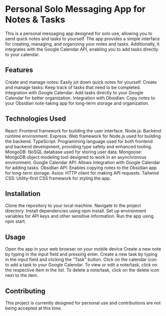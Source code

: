 # Personal Solo Messaging App for Notes & Tasks
This is a personal messaging app designed for solo use, allowing you to send quick notes and tasks to yourself. The app provides a simple interface for creating, managing, and organizing your notes and tasks. Additionally, it integrates with the Google Calendar API, enabling you to add tasks directly to your calendar.

## Features
Create and manage notes: Easily jot down quick notes for yourself.
Create and manage tasks: Keep track of tasks that need to be completed.
Integration with Google Calendar: Add tasks directly to your Google Calendar for better organization.
Integration with Obsidian: Copy notes to your Obsidian note-taking app for long-term storage and organization.

## Technologies Used
React: Frontend framework for building the user interface.
Node.js: Backend runtime environment.
Express: Web framework for Node.js used for building the backend.
TypeScript: Programming language used for both frontend and backend development, providing type safety and enhanced tooling.
MongoDB: NoSQL database used for storing user data.
Mongoose: MongoDB object modeling tool designed to work in an asynchronous environment.
Google Calendar API: Allows integration with Google Calendar for adding tasks.
Obsidian API: Enables copying notes to the Obsidian app for long-term storage.
Axios: HTTP client for making API requests.
Tailwind CSS: Utility-first CSS framework for styling the app.

## Installation
Clone the repository to your local machine.
Navigate to the project directory.
Install dependencies using npm install.
Set up environment variables for API keys and other sensitive information.
Run the app using npm start.

## Usage
Open the app in your web browser on your mobile device
Create a new note by typing in the input field and pressing enter.
Create a new task by typing in the input field and clicking the "Task" button.
Click on the calendar icon to add a task to your Google Calendar.
To view or edit a note/task, click on the respective item in the list.
To delete a note/task, click on the delete icon next to the item.

## Contributing
This project is currently designed for personal use and contributions are not being accepted at this time.
